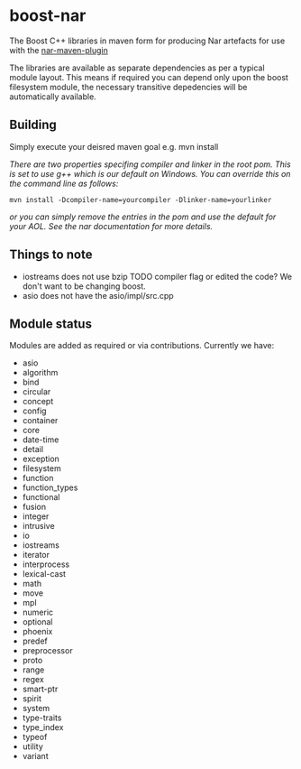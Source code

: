 boost-nar
=========

The Boost C++ libraries in maven form for producing Nar artefacts for use with the  [nar-maven-plugin](https://github.com/maven-nar/nar-maven-plugin)

The libraries are available as separate dependencies as per a typical module layout. This means if required you can depend only upon the boost filesystem module, the necessary transitive depedencies will be automatically available.

Building
-----------------

Simply execute your deisred maven goal e.g. mvn install

*There are two properties specifing compiler and linker in the root pom. This is set to use g++ which is our default on Windows. You can override this on the command line as follows:*

`mvn install -Dcompiler-name=yourcompiler -Dlinker-name=yourlinker`

*or you can simply remove the entries in the pom and use the default for your AOL. See the nar documentation for more details.*


Things to note
-----------------

* iostreams does not use bzip TODO compiler flag or edited the code? We don't want to be changing boost.
* asio does not have the asio/impl/src.cpp

Module status
--------------
Modules are added as required or via contributions. Currently we have:

* asio
* algorithm
* bind
* circular
* concept
* config
* container
* core
* date-time
* detail
* exception
* filesystem
* function
* function_types
* functional
* fusion
* integer
* intrusive
* io
* iostreams
* iterator
* interprocess
* lexical-cast
* math
* move
* mpl
* numeric
* optional
* phoenix
* predef
* preprocessor
* proto
* range
* regex
* smart-ptr
* spirit
* system
* type-traits
* type_index
* typeof
* utility
* variant
